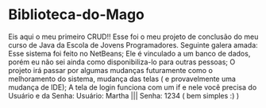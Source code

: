 # Biblioteca-do-Mago
Eis aqui o meu primeiro CRUD!! Esse foi o meu projeto de conclusão do meu curso de Java da Escola de Jovens Programadores. 
Seguinte galera amada:
  Esse sistema foi feito no NetBeans; 
  Ele é vinculado a um banco de dados, porém eu não sei ainda como disponibiliza-lo para outras pessoas;
  O projeto irá passar por algumas mudanças futuramente como o melhoramento do sistema, mudança das telas ( e provavelmente uma mudança de IDE);
  A tela de login funciona com um if e nele você precisa do Usuário e da Senha:
    Usuário: Martha ||| Senha: 1234  ( bem simples :) ) 
    
